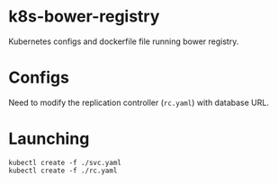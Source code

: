 # k8s-bower-registry

Kubernetes configs and dockerfile file running bower registry.


# Configs

Need to modify the replication controller (`rc.yaml`) with database URL.


# Launching

    kubectl create -f ./svc.yaml
    kubectl create -f ./rc.yaml
